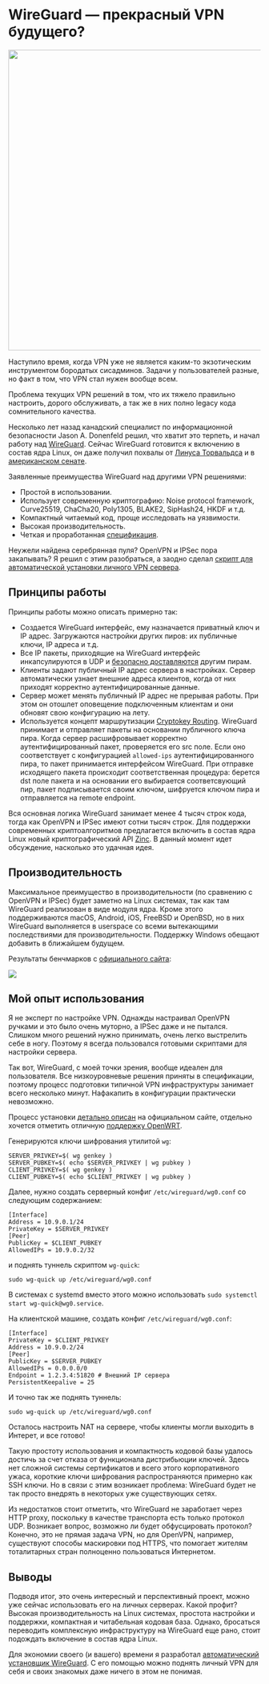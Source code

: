 # WireGuard — прекрасный VPN будущего?

<img src="images/wireguard-1.jpeg" width="600" align="center"/>

Наступило время, когда VPN уже не является каким-то экзотическим инструментом бородатых сисадминов. Задачи у пользователей разные, но факт в том, что VPN стал нужен вообще всем. 

Проблема текущих VPN решений в том, что их тяжело правильно настроить, дорого обслуживать, а так же в них полно legacy кода сомнительного качества. 

Несколько лет назад канадский специалист по информационной безопасности Jason A. Donenfeld решил, что хватит это терпеть, и начал работу над [WireGuard](https://www.wireguard.com/). Сейчас WireGuard готовится к включению в состав ядра Linux, он даже получил похвалы от [Линуса Торвальдса](https://lists.openwall.net/netdev/2018/08/02/124) и в [американском сенате](https://www.xda-developers.com/us-senator-pushes-government-use-wireguard-vpn/).

Заявленные преимущества WireGuard над другими VPN решениями:

- Простой в использовании.
- Использует современную криптографию: Noise protocol framework, Curve25519, ChaCha20, Poly1305, BLAKE2, SipHash24, HKDF и т.д.
- Компактный читаемый код, проще исследовать на уязвимости.
- Высокая производительность.
- Четкая и проработанная [спецификация](https://www.wireguard.com/papers/wireguard.pdf).

Неужели найдена серебрянная пуля? OpenVPN и IPSec пора закапывать? Я решил с этим разобраться, а заодно сделал [скрипт для автоматической установки личного VPN сервера](https://github.com/l-n-s/wireguard-install).

## Принципы работы

Принципы работы можно описать примерно так:

- Создается WireGuard интерфейс, ему назначается приватный ключ и IP адрес. Загружаются настройки других пиров: их публичные ключи, IP адреса и т.д.
- Все IP пакеты, приходящие на WireGuard интерфейс инкапсулируются в UDP и [безопасно доставляются](https://www.wireguard.com/protocol/) другим пирам.
- Клиенты задают публичный IP адрес сервера в настройках. Сервер автоматически узнает внешние адреса клиентов, когда от них приходят корректно аутентифицированные данные. 
- Сервер может менять публичный IP адрес не прерывая работы. При этом он отошлет оповещение подключенным клиентам и они обновят свою конфигурацию на лету.
- Используется концепт маршрутизации [Cryptokey Routing](https://www.wireguard.com/#cryptokey-routing). WireGuard принимает и отправляет пакеты на основании публичного ключа пира. Когда сервер расшифровывает корректно аутентифицированный пакет, проверяется его src поле. Если оно соответствует с конфигурацией `allowed-ips` аутентифицированного пира, то пакет принимается интерфейсом WireGuard. При отправке исходящего пакета происходит соответственная процедура: берется dst поле пакета и на основании его выбирается соответсвующий пир, пакет подписывается своим ключом, шифруется ключом пира и отправляется на remote endpoint.

Вся основная логика WireGuard занимает менее 4 тысяч строк кода, тогда как OpenVPN и IPSec имеют сотни тысяч строк. Для поддержки современных криптоалгоритмов предлагается включить в состав ядра Linux новый криптографический API [Zinc](https://marc.info/?l=linux-netdev&m=153306437408074&w=2). В данный момент идет обсуждение, насколько это удачная идея.

## Производительность 

Максимальное преимущество в производительности (по сравнению с OpenVPN и IPSec) будет заметно на Linux системах, так как там WireGuard реализован в виде модуля ядра. Кроме этого поддерживаются macOS, Android, iOS, FreeBSD и OpenBSD, но в них WireGuard выполняется в userspace со всеми вытекающими последствиями для производительности. Поддержку Windows обещают добавить в ближайшем будущем.

Результаты бенчмарков с [официального сайта](https://www.wireguard.com/performance/):

![](images/wireguard-2.jpeg)

## Мой опыт использования

Я не эксперт по настройке VPN. Однажды настраивал OpenVPN ручками и это было очень муторно, а IPSec даже и не пытался. Слишком много решений нужно принимать, очень легко выстрелить себе в ногу. Поэтому я всегда пользовался готовыми скриптами для настройки сервера.

Так вот, WireGuard, с моей точки зрения, вообще идеален для пользователя. Все низкоуровневые решения приняты в спецификации, поэтому процесс подготовки типичной VPN инфраструктуры занимает всего несколько минут. Нафакапить в конфигурации практически невозможно.

Процесс установки [детально описан](https://www.wireguard.com/install/) на официальном сайте, отдельно хочется отметить отличную [поддержку OpenWRT](https://openwrt.org/docs/guide-user/network/tunneling_interface_protocols#protocol_wireguard_wireguard_vpn). 

Генерируются ключи шифрования утилитой `wg`:

    SERVER_PRIVKEY=$( wg genkey )
    SERVER_PUBKEY=$( echo $SERVER_PRIVKEY | wg pubkey )
    CLIENT_PRIVKEY=$( wg genkey )
    CLIENT_PUBKEY=$( echo $CLIENT_PRIVKEY | wg pubkey )

Далее, нужно создать серверный конфиг `/etc/wireguard/wg0.conf` со следующим содержанием:

    [Interface]
    Address = 10.9.0.1/24
    PrivateKey = $SERVER_PRIVKEY
    [Peer]
    PublicKey = $CLIENT_PUBKEY
    AllowedIPs = 10.9.0.2/32

и поднять туннель скриптом `wg-quick`:

    sudo wg-quick up /etc/wireguard/wg0.conf

В системах с systemd вместо этого можно использовать `sudo systemctl start wg-quick@wg0.service`. 

На клиентской машине, создать конфиг `/etc/wireguard/wg0.conf`:

    [Interface]
    PrivateKey = $CLIENT_PRIVKEY
    Address = 10.9.0.2/24
    [Peer]
    PublicKey = $SERVER_PUBKEY
    AllowedIPs = 0.0.0.0/0
    Endpoint = 1.2.3.4:51820 # Внешний IP сервера
    PersistentKeepalive = 25 

И точно так же поднять туннель:

    sudo wg-quick up /etc/wireguard/wg0.conf

Осталось настроить NAT на сервере, чтобы клиенты могли выходить в Интерет, и все готово!

Такую простоту использования и компактность кодовой базы удалось достичь за счет отказа от функционала дистрибьюции ключей. Здесь нет сложной системы сертификатов и всего этого корпоративного ужаса, короткие ключи шифрования распространяются примерно как SSH ключи. Но в связи с этим возникает проблема: WireGuard будет не так просто внедрять в некоторых уже существующих сетях.

Из недостатков стоит отметить, что WireGuard не заработает через HTTP proxy, поскольку в качестве транспорта есть только протокол UDP. Возникает вопрос, возможно ли будет обфусцировать протокол? Конечно, это не прямая задача VPN, но для OpenVPN, например, существуют способы маскировки под HTTPS, что помогает жителям тоталитарных стран полноценно пользоваться Интернетом.

## Выводы

Подводя итог, это очень интересный и перспективный проект, можно уже сейчас использовать его на личных серверах. Какой профит? Высокая производительность на Linux системах, простота настройки и поддержки, компактная и читабельная кодовая база. Однако, бросаться переводить комплексную инфраструктуру на WireGuard еще рано, стоит подождать включение в состав ядра Linux.

Для экономии своего (и вашего) времени я разработал [автоматический установщик WireGuard](https://github.com/l-n-s/wireguard-install). С его помощью можно поднять личный VPN для себя и своих знакомых даже ничего в этом не понимая.
